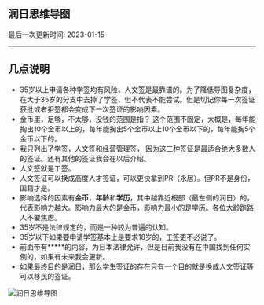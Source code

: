 ## 润日思维导图

最后一次更新时间: 2023-01-15

-----



## 几点说明

- 35岁以上申请各种学签均有风险，人文签是最靠谱的。为了降低导图复杂度，在大于35岁的分支中去掉了学签，但不代表不能尝试。但是切记你每一次签证获批或者拒签都会变成下一次签证的影响因素。
- 金币里，足够，不太够，没钱的范围是指？ 这个范围不固定，大概是，每年能掏出10个金币以上的，每年能掏出5个金币以上10个金币以下的，每年能掏5个金币以下的。
- 我只列出了学签，人文签和经营管理签， 因为这三种签证是最适合绝大多数人的签证。还有其他的签证我会在以后介绍。
- 人文签就是工签。
- 人文签证可以换成高度人才签证，可以更快拿到PR（永居）。但PR不是身份，国籍才是。
- 影响选择的因素有**金币**，**年龄**和**学历**，其中越靠近根部（最左侧的润日）的， 代表影响力越大。影响力最大的是金币，影响力最小的是学历。各位大龄跑路人不要焦虑。
- 35岁不是法律规定的，而是一种较为普遍的认知。
- 35岁以下如果要申请学签基本上是要求18岁的，工签更不必说了。
- 前面带有**\***的内容，为日本法律允许，但是目前我没有在中国找到任何实例的，如果有未来我会更新。
- 如果最终目的是润日，那么学生签证的存在只有一个目的就是换成人文签证等可以移民的签证。

![润日思维导图](/Users/arato/run/runjapan/img/润日.png)

